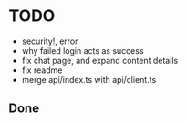 # TODO
- security!, error
- why failed login acts as success
- fix chat page, and expand content details
- fix readme
- merge api/index.ts with api/client.ts 
## Done